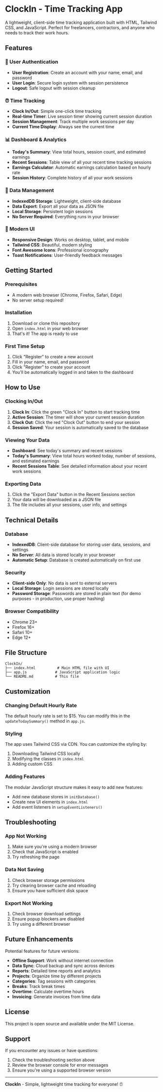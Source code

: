 # ClockIn - Time Tracking App

A lightweight, client-side time tracking application built with HTML, Tailwind CSS, and JavaScript. Perfect for freelancers, contractors, and anyone who needs to track their work hours.

## Features

### 🔐 User Authentication
- **User Registration**: Create an account with your name, email, and password
- **User Login**: Secure login system with session persistence
- **Logout**: Safe logout with session cleanup

### ⏰ Time Tracking
- **Clock In/Out**: Simple one-click time tracking
- **Real-time Timer**: Live session timer showing current session duration
- **Session Management**: Track multiple work sessions per day
- **Current Time Display**: Always see the current time

### 📊 Dashboard & Analytics
- **Today's Summary**: View total hours, session count, and estimated earnings
- **Recent Sessions**: Table view of all your recent time tracking sessions
- **Earnings Calculator**: Automatic earnings calculation based on hourly rate
- **Session History**: Complete history of all your work sessions

### 💾 Data Management
- **IndexedDB Storage**: Lightweight, client-side database
- **Data Export**: Export all your data as JSON file
- **Local Storage**: Persistent login sessions
- **No Server Required**: Everything runs in your browser

### 🎨 Modern UI
- **Responsive Design**: Works on desktop, tablet, and mobile
- **Tailwind CSS**: Beautiful, modern styling
- **Font Awesome Icons**: Professional iconography
- **Toast Notifications**: User-friendly feedback messages

## Getting Started

### Prerequisites
- A modern web browser (Chrome, Firefox, Safari, Edge)
- No server setup required!

### Installation
1. Download or clone this repository
2. Open `index.html` in your web browser
3. That's it! The app is ready to use

### First Time Setup
1. Click "Register" to create a new account
2. Fill in your name, email, and password
3. Click "Register" to create your account
4. You'll be automatically logged in and taken to the dashboard

## How to Use

### Clocking In/Out
1. **Clock In**: Click the green "Clock In" button to start tracking time
2. **Active Session**: The timer will show your current session duration
3. **Clock Out**: Click the red "Clock Out" button to end your session
4. **Session Saved**: Your session is automatically saved to the database

### Viewing Your Data
- **Dashboard**: See today's summary and recent sessions
- **Today's Summary**: View total hours worked today, number of sessions, and estimated earnings
- **Recent Sessions Table**: See detailed information about your recent work sessions

### Exporting Data
1. Click the "Export Data" button in the Recent Sessions section
2. Your data will be downloaded as a JSON file
3. The file includes all your sessions, user info, and settings

## Technical Details

### Database
- **IndexedDB**: Client-side database for storing user data, sessions, and settings
- **No Server**: All data is stored locally in your browser
- **Automatic Setup**: Database is created automatically on first use

### Security
- **Client-side Only**: No data is sent to external servers
- **Local Storage**: Login sessions are stored locally
- **Password Storage**: Passwords are stored in plain text (for demo purposes - in production, use proper hashing)

### Browser Compatibility
- Chrome 23+
- Firefox 16+
- Safari 10+
- Edge 12+

## File Structure
```
ClockIn/
├── index.html          # Main HTML file with UI
├── app.js             # JavaScript application logic
└── README.md          # This file
```

## Customization

### Changing Default Hourly Rate
The default hourly rate is set to $15. You can modify this in the `updateTodaySummary()` method in `app.js`.

### Styling
The app uses Tailwind CSS via CDN. You can customize the styling by:
1. Downloading Tailwind CSS locally
2. Modifying the classes in `index.html`
3. Adding custom CSS

### Adding Features
The modular JavaScript structure makes it easy to add new features:
- Add new database stores in `initDatabase()`
- Create new UI elements in `index.html`
- Add event listeners in `setupEventListeners()`

## Troubleshooting

### App Not Working
1. Make sure you're using a modern browser
2. Check that JavaScript is enabled
3. Try refreshing the page

### Data Not Saving
1. Check browser storage permissions
2. Try clearing browser cache and reloading
3. Ensure you have sufficient disk space

### Export Not Working
1. Check browser download settings
2. Ensure popup blockers are disabled
3. Try using a different browser

## Future Enhancements

Potential features for future versions:
- **Offline Support**: Work without internet connection
- **Data Sync**: Cloud backup and sync across devices
- **Reports**: Detailed time reports and analytics
- **Projects**: Organize time by different projects
- **Categories**: Tag sessions with categories
- **Breaks**: Track break times
- **Overtime**: Calculate overtime hours
- **Invoicing**: Generate invoices from time data

## License

This project is open source and available under the MIT License.

## Support

If you encounter any issues or have questions:
1. Check the troubleshooting section above
2. Review the browser console for error messages
3. Ensure you're using a supported browser version

---

**ClockIn** - Simple, lightweight time tracking for everyone! ⏰
